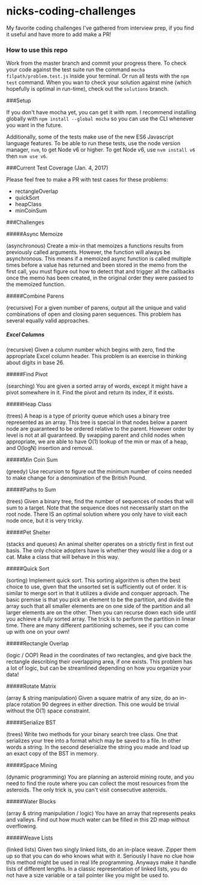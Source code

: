 # nicks-coding-challenges
My favorite coding challenges I've gathered from interview prep, if you find it useful and have more to add make a PR!


### How to use this repo

Work from the master branch and commit your progress there. To check your code against the test suite run the command `mocha filpath/problem.test.js` inside your terminal. Or run all tests with the `npm test` command. When you wan to check your solution against mine (which hopefully is optimal in run-time), check out the `solutions` branch.


###Setup

If you don't have mocha yet, you can get it with npm. I recommend installing globally with `npm install --global mocha` so you can use the CLI whenever you want in the future.

Additionally, some of the tests make use of the new ES6 Javascript language features. To be able to run these tests, use the node version manager, `nvm`, to get Node v6 or higher. To get Node v6, use `nvm install v6` then `nvm use v6`.

###Current Test Coverage (Jan. 4, 2017)

Please feel free to make a PR with test cases for these problems:

* rectangleOverlap
* quickSort
* heapClass
* minCoinSum

###Challenges

#####Async Memoize

(asynchronous) Create a mix-in that memoizes a functions results from previously called arguments. However, the function will always be asynchronous. This means if a memoized async function is called multiple times before a value has returned and been stored in the memo from the first call, you must figure out how to detect that and trigger all the callbacks once the memo has been created, in the original order they were passed to the memoized function.

#####Combine Parens

(recursive) For a given number of parens, output all the unique and valid combinations of open and closing paren sequences. This problem has several equally valid approaches.

##### Excel Columns
(recursive) Given a column number which begins with zero, find the appropriate Excel column header. This problem is an exercise in thinking about digits in base 26.

#####Find Pivot

(searching) You are given a sorted array of words, except it might have a pivot somewhere in it. Find the pivot and return its index, if it exists.

#####Heap Class

(trees) A heap is a type of priority queue which uses a binary tree represented as an array. This tree is special in that nodes below a parent node are guaranteed to be ordered relative to the parent. However order by level is not at all guaranteed. By swapping parent and child nodes when appropriate, we are able to have O(1) lookup of the min or max of a heap, and O(logN) insertion and removal.

#####Min Coin Sum

(greedy) Use recursion to figure out the minimum number of coins needed to make change for a denomination of the British Pound.

#####Paths to Sum

(trees) Given a binary tree, find the number of sequences of nodes that will sum to a target. Note that the sequence does not necessarily start on the root node. There IS an optimal solution where you only have to visit each node once, but it is very tricky.

#####Pet Shelter

(stacks and queues) An animal shelter operates on a strictly first in first out basis. The only choice adopters have is whether they would like a dog or a cat. Make a class that will behave in this way.

#####Quick Sort

(sorting) Implement quick sort. This sorting algorithm is often the best choice to use, given that the unsorted set is sufficiently out of order. It is similar to merge sort in that it utilizes a divide and conquer approach. The basic premise is that you pick an element to be the partition, and divide the array such that all smaller elements are on one side of the partition and all larger elements are on the other. Then you can recurse down each side until you achieve a fully sorted array. The trick is to perform the partition in linear time. There are many different partitioning schemes, see if you can come up with one on your own!

#####Rectangle Overlap

(logic / OOP) Read in the coordinates of two rectangles, and give back the rectangle describing their overlapping area, if one exists. This problem has a lot of logic, but can be streamlined depending on how you organize your data!

#####Rotate Matrix

(array & string manipulation) Given a square matrix of any size, do an in-place rotation 90 degrees in either direction. This one would be trivial without the O(1) space constraint.

#####Serialize BST

(trees) Write two methods for your binary search tree class. One that serializes your tree into a format which may be saved to a file. In other words a string. In the second deserialize the string you made and load up an exact copy of the BST in memory.

#####Space Mining

(dynamic programming) You are planning an asteroid mining route, and you need to find the route where you can collect the most resources from the asteroids. The only trick is, you can't visit consecutive asteroids.

#####Water Blocks

(array & string manipulation / logic) You have an array that represents peaks and valleys. Find out how much water can be filled in this 2D map without overflowing.

#####Weave Lists

(linked lists) Given two singly linked lists, do an in-place weave. Zipper them up so that you can do who knows what with it. Seriously I have no clue how this method might be used in real life programming. Anyways make it handle lists of different lengths. In a classic representation of linked lists, you do not have a size variable or a tail pointer like you might be used to.
